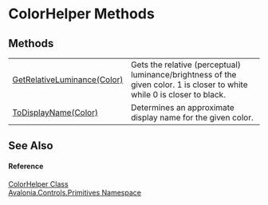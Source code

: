 # ColorHelper Methods




## Methods
<table>
<tr>
<td><a href="M_Avalonia_Controls_Primitives_ColorHelper_GetRelativeLuminance">GetRelativeLuminance(Color)</a></td>
<td>Gets the relative (perceptual) luminance/brightness of the given color. 1 is closer to white while 0 is closer to black.</td>
</tr>
<tr>
<td><a href="M_Avalonia_Controls_Primitives_ColorHelper_ToDisplayName">ToDisplayName(Color)</a></td>
<td>Determines an approximate display name for the given color.</td>
</tr>
</table>

## See Also


#### Reference
<a href="T_Avalonia_Controls_Primitives_ColorHelper">ColorHelper Class</a>  
<a href="N_Avalonia_Controls_Primitives">Avalonia.Controls.Primitives Namespace</a>  

